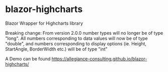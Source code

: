 # blazor-highcharts
Blazor Wrapper for Highcharts library

Breaking change: From version 2.0.0 number types will no longer be of type "long".  All numbers corresponding to data values will now be of type "double", and numbers corresponding to display options (ie. Height, StartAngle, BorderWidth etc.) will be of type "int"

A Demo can be found https://allegiance-consulting.github.io/blazor-highcharts/
